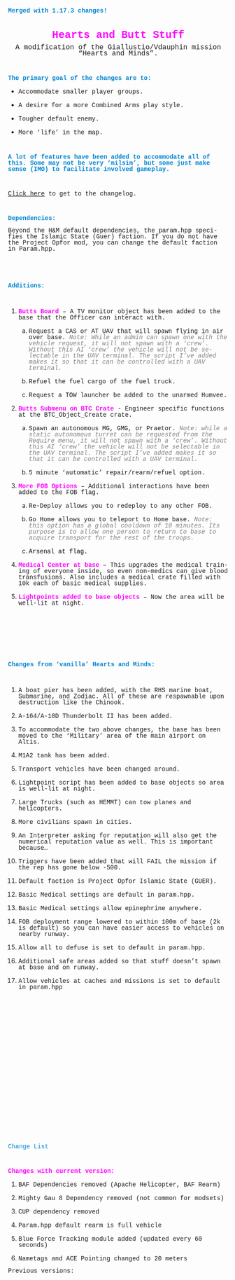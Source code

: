 <!DOCTYPE HTML PUBLIC "-//W3C//DTD HTML 4.0 Transitional//EN">
<html>
<head>

</head>
<body lang="en-US" dir="ltr">
<p style="margin-bottom: 0in; line-height: 100%"><font color="#0084d1"><font face="Courier New, monospace"><b>Merged
with 1.17.3 changes!</b></font></font></p>
<p style="margin-bottom: 0in; font-weight: normal; line-height: 100%">
<br/>

</p>
<p align="center" style="margin-bottom: 0in; line-height: 100%"><font color="#ff00ff"><font face="Courier New, monospace"><font size="5" style="font-size: 18pt"><b>Hearts
and Butt Stuff</b><font size="3" style="font-size: 12pt"><span style="font-weight: normal">
</span></font></font></font></font>
</p>
<p align="center" style="margin-bottom: 0in; line-height: 100%"><font face="Courier New, monospace"><font size="5" style="font-size: 18pt"><font size="3" style="font-size: 12pt"><span style="font-weight: normal">A
modification of the Giallustio/Vdauphin mission &ldquo;Hearts and
Minds&rdquo;.</span></font></font></font></p>
<p style="margin-bottom: 0in; line-height: 100%"><br/>

</p>
<p style="margin-bottom: 0in; line-height: 100%"><font color="#0084d1"><font face="Courier New, monospace"><b>The
primary goal of the changes are to:</b></font></font></p>
<ul>
	<li/>
<p style="margin-bottom: 0in; line-height: 100%"><font face="Courier New, monospace">Accommodate
	smaller player groups.</font></p>
	<li/>
<p style="margin-bottom: 0in; line-height: 100%"><font face="Courier New, monospace">A
	desire for a more Combined Arms play style.</font></p>
	<li/>
<p style="margin-bottom: 0in; line-height: 100%"><font face="Courier New, monospace">Tougher
	default enemy.</font></p>
	<li/>
<p style="margin-bottom: 0in; font-weight: normal; line-height: 100%">
	<font face="Courier New, monospace">More &lsquo;life&rsquo; in the
	map.</font></p>
</ul>
<p style="margin-bottom: 0in; line-height: 100%"><br/>

</p>
<p style="margin-bottom: 0in; line-height: 100%"><font color="#0084d1"><font face="Courier New, monospace"><b>A
lot of features have been added to accommodate all of this. Some may
not be very &lsquo;milsim&rsquo;, but some just make sense (IMO) to
facilitate involved gameplay.</b></font></font></p>
<p style="margin-bottom: 0in; line-height: 100%"><br/>

</p>
<p style="margin-bottom: 0in; font-weight: normal; line-height: 100%">
<font face="Courier New, monospace"><a href="#changelist">Click here</a>
to get to the </font><font face="Courier New, monospace">changelog.</font></p>
<p style="margin-bottom: 0in; font-weight: normal; line-height: 100%">
<br/>

</p>
<p style="margin-bottom: 0in; line-height: 100%"><font color="#0084d1"><font face="Courier New, monospace"><b>Dependencies:</b></font></font></p>
<p style="margin-bottom: 0in; line-height: 100%"><font face="Courier New, monospace">Beyond
the H&amp;M default dependencies, the param.hpp specifies the Islamic
State (Guer) faction. If you do not have the Project Opfor mod, you
can change the default faction in Param.hpp.</font></p>
<p style="margin-bottom: 0in; line-height: 100%"><br/>

</p>
<p style="margin-bottom: 0in; line-height: 100%"><br/>

</p>
<p style="margin-bottom: 0in; line-height: 100%"><font color="#0084d1"><font face="Courier New, monospace"><b>Additions:</b></font></font></p>
<p style="margin-bottom: 0in; line-height: 100%"><br/>

</p>
<ol>
	<li/>
<p style="margin-bottom: 0in; line-height: 100%"><font face="Courier New, monospace"><font color="#ff00ff"><b>Butts
	Board</b></font><font color="#ff00ff"> </font>&ndash; A TV monitor
	object has been added to the base that the Officer can interact
	with.</font></p>
	<p style="margin-bottom: 0in; line-height: 100%"></p>
	<ol type="a">
		<li/>
<p style="margin-bottom: 0in; line-height: 100%"><font face="Courier New, monospace">Request
		a CAS or AT UAV that will spawn flying in air over base. <font color="#808080"><i>Note:
		While an admin can spawn one with the vehicle request, it will not
		spawn with a &lsquo;crew&rsquo;.  Without this AI &lsquo;crew&rsquo;
		the vehicle will not be selectable in the UAV terminal. The script
		I&rsquo;ve added makes it so that it can be controlled with a UAV
		terminal.</i></font></font></p>
		<li/>
<p style="margin-bottom: 0in; line-height: 100%"><font face="Courier New, monospace">Refuel
		the fuel cargo of the fuel truck.</font></p>
		<li/>
<p style="margin-bottom: 0in; line-height: 100%"><font face="Courier New, monospace">Request
		a TOW launcher be added to the unarmed Humvee.</font></p>
		<ol>
			<ol type="a">
				<p style="margin-bottom: 0in; line-height: 100%"></p>
			</ol>
		</ol>
	</ol>
	<li/>
<p style="margin-bottom: 0in; line-height: 100%"><font face="Courier New, monospace"><font color="#ff00ff"><b>Butts
	Submenu on BTC Crate</b></font> - Engineer specific functions at the
	BTC_Object_Create crate.</font></p>
	<p style="margin-bottom: 0in; line-height: 100%"></p>
	<ol type="a">
		<li/>
<p style="margin-bottom: 0in; line-height: 100%"><font face="Courier New, monospace">Spawn
		an autonomous MG, GMG, or Praetor. <font color="#808080"><i>Note:
		while a static autonomous turret can be requested from the Require
		menu, it will not spawn with a &lsquo;crew&rsquo;.  Without this AI
		&lsquo;crew&rsquo; the vehicle will not be selectable in the UAV
		terminal. The script I&rsquo;ve added makes it so that it can be
		controlled with a UAV terminal.</i></font></font></p>
		<li/>
<p style="margin-bottom: 0in; line-height: 100%"><font face="Courier New, monospace">5
		minute &lsquo;automatic&rsquo; repair/rearm/refuel option.</font></p>
	</ol>
	<li/>
<p style="margin-bottom: 0in; line-height: 100%"><font face="Courier New, monospace"><font color="#ff00ff"><b>More
	FOB Options </b></font><span style="font-weight: normal">&ndash;
	Additional interactions have been added to the FOB flag.</span></font></p>
	<p style="margin-bottom: 0in; line-height: 100%"></p>
	<ol type="a">
		<li/>
<p style="margin-bottom: 0in; font-weight: normal; line-height: 100%">
		<font face="Courier New, monospace">Re-Deploy allows you to
		redeploy to any other FOB.</font></p>
		<li/>
<p style="margin-bottom: 0in; font-weight: normal; line-height: 100%">
		<font face="Courier New, monospace">Go Home allows you to teleport
		to Home base. <font color="#808080"><i>Note: </i></font><font color="#808080"><i>this
		option has a global cooldown of 10 minutes. Its purpose is to allow
		one person to return to base to acquire transport for the rest of
		the troops.</i></font></font></p>
		<li/>
<p style="margin-bottom: 0in; font-style: normal; font-weight: normal; line-height: 100%">
		<font color="#000000"><font face="Courier New, monospace">Arsenal
		at flag.</font></font></p>
		<p style="margin-bottom: 0in; font-weight: normal; line-height: 100%">
		</p>
	</ol>
	<li/>
<p style="margin-bottom: 0in; line-height: 100%"><font face="Courier New, monospace"><font color="#ff00ff"><b>M</b></font><font color="#ff00ff"><b>edical
	Center at base</b></font><span style="font-weight: normal"> &ndash;
	This upgrades the medical training of everyone inside, so even
	non-medics can give blood transfusions. </span><span style="font-weight: normal">Also
	includes a medical crate filled with 10k each of basic medical
	supplies.</span></font></p>
	<p style="margin-bottom: 0in; line-height: 100%"></p>
	<li/>
<p style="margin-bottom: 0in; line-height: 100%"><font face="Courier New, monospace"><font color="#ff00ff"><b>Lightpoints
	added to base objects</b></font><span style="font-weight: normal"> &ndash;
	Now the area will be well-lit at night.</span></font></p>
</ol>
<p style="margin-bottom: 0in; line-height: 100%"><br/>

</p>
<ol start="5">
	<p style="margin-bottom: 0in; line-height: 100%"></p>
</ol>
<p style="margin-bottom: 0in; line-height: 100%"><br/>

</p>
<p style="margin-bottom: 0in; line-height: 100%"><br/>

</p>
<p style="margin-bottom: 0in; line-height: 100%"><br/>

</p>
<p style="margin-bottom: 0in; line-height: 100%"><font color="#0084d1"><font face="Courier New, monospace"><b>Changes
from &lsquo;vanilla&rsquo; Hearts and Minds:</b></font></font></p>
<p style="margin-bottom: 0in; line-height: 100%"><br/>

</p>
<ol>
	<li/>
<p style="margin-bottom: 0in; line-height: 100%"><font face="Courier New, monospace">A
	boat pier has been added, with the RHS marine boat, Submarine, and
	Zodiac. All of these are respawnable upon destruction like the
	Chinook.</font></p>
	<li/>
<p style="margin-bottom: 0in; line-height: 100%"><font face="Courier New, monospace">A-164/A-10D
	Thunderbolt II has been added.</font></p>
	<li/>
<p style="margin-bottom: 0in; line-height: 100%"><font face="Courier New, monospace">To
	accommodate the two above changes, the base has been moved to the
	&lsquo;Military&rsquo; area of the main airport on Altis.</font></p>
	<li/>
<p style="margin-bottom: 0in; line-height: 100%"><font face="Courier New, monospace">M1A2
	tank has been added.</font></p>
	<li/>
<p style="margin-bottom: 0in; line-height: 100%"><font face="Courier New, monospace">Transport
	vehicles have been changed around.</font></p>
	<li/>
<p style="margin-bottom: 0in; line-height: 100%"><font face="Courier New, monospace">Lightpoint
	script has been added to base objects so area is well-lit at night.</font></p>
	<li/>
<p style="margin-bottom: 0in; line-height: 100%"><font face="Courier New, monospace">Large
	Trucks (such as HEMMT) can tow planes and helicopters.</font></p>
	<li/>
<p style="margin-bottom: 0in; line-height: 100%"><font face="Courier New, monospace">More
	civilians spawn in cities.</font></p>
	<li/>
<p style="margin-bottom: 0in; line-height: 100%"><font face="Courier New, monospace">An
	Interpreter asking for reputation will also get the numerical
	reputation value as well. This is important because&hellip;</font></p>
	<li/>
<p style="margin-bottom: 0in; line-height: 100%"><font face="Courier New, monospace">Triggers
	have been added that will FAIL the mission if the rep has gone below
	-500.</font></p>
	<li/>
<p style="margin-bottom: 0in; line-height: 100%"><font face="Courier New, monospace">Default
	faction is Project Opfor Islamic State (GUER).</font></p>
	<li/>
<p style="margin-bottom: 0in; line-height: 100%"><font face="Courier New, monospace">Basic
	Medical settings are default in param.hpp.</font></p>
	<li/>
<p style="margin-bottom: 0in; line-height: 100%"><font face="Courier New, monospace">Basic
	Medical settings allow epinephrine anywhere.</font></p>
	<li/>
<p style="margin-bottom: 0in; line-height: 100%"><font face="Courier New, monospace">FOB
	deployment range lowered to within 100m of base (2k is default) so
	you can have easier access to vehicles on nearby runway.</font></p>
	<li/>
<p style="margin-bottom: 0in; line-height: 100%"><font face="Courier New, monospace">Allow
	all to defuse is set to default in param.hpp.</font></p>
	<li/>
<p style="margin-bottom: 0in; line-height: 100%"><font face="Courier New, monospace">Additional
	safe areas added so that stuff doesn&rsquo;t spawn at base and on
	runway.</font></p>
	<li/>
<p style="margin-bottom: 0in; line-height: 100%"><font face="Courier New, monospace">Allow
	vehicles at caches and missions is set to default in param.hpp</font></p>
</ol>
<p style="margin-bottom: 0in; line-height: 100%"><br/>

</p>
<p style="margin-bottom: 0in; line-height: 100%"><br/>

</p>
<p style="margin-bottom: 0in; line-height: 100%"><br/>

</p>
<p style="margin-bottom: 0in; line-height: 100%"><br/>

</p>
<p style="margin-bottom: 0in; line-height: 100%"><br/>

</p>
<p style="margin-bottom: 0in; line-height: 100%"><br/>

</p>
<p style="margin-bottom: 0in; line-height: 100%"><br/>

</p>
<p style="margin-bottom: 0in; line-height: 100%"><br/>

</p>
<p style="margin-bottom: 0in; line-height: 100%"><br/>

</p>
<p style="margin-bottom: 0in; line-height: 100%"><br/>

</p>
<p style="margin-bottom: 0in; line-height: 100%"><br/>

</p>
<p style="margin-bottom: 0in; line-height: 100%"><br/>

</p>
<p style="margin-bottom: 0in; line-height: 100%"><a name="changelist"></a>
<font color="#0084d1"><font face="Courier New, monospace">Change List</font></font></p>
<p style="margin-bottom: 0in; line-height: 100%"><br/>

</p>
<p style="margin-bottom: 0in; line-height: 100%"><font color="#ff00ff"><font face="Courier New, monospace"><b>Changes
with current version:</b></font></font></p>
<ol>
	<li/>
<p style="margin-bottom: 0in; font-weight: normal; line-height: 100%">
	<font face="Courier New, monospace">BAF Dependencies removed (Apache
	Helicopter, BAF Rearm)</font></p>
	<li/>
<p style="margin-bottom: 0in; font-weight: normal; line-height: 100%">
	<font face="Courier New, monospace">Mighty Gau 8 Dependency removed
	(not common for modsets)</font></p>
	<li/>
<p style="margin-bottom: 0in; font-weight: normal; line-height: 100%">
	<font face="Courier New, monospace">CUP dependency removed</font></p>
	<li/>
<p style="margin-bottom: 0in; font-weight: normal; line-height: 100%">
	<font face="Courier New, monospace">Param.hpp default rearm is full
	vehicle</font></p>
	<li/>
<p style="margin-bottom: 0in; font-weight: normal; line-height: 100%">
	<font face="Courier New, monospace">Blue Force Tracking module added
	(updated every 60 seconds)</font></p>
	<li/>
<p style="margin-bottom: 0in; font-weight: normal; line-height: 100%">
	<font face="Courier New, monospace">Nametags and ACE Pointing
	changed to 20 meters</font></p>
	<p style="margin-bottom: 0in; font-weight: normal; line-height: 100%">
	</p>
</ol>
<p style="margin-bottom: 0in; line-height: 100%"><font face="Courier New, monospace">Previous
versions:</font></p>
</body>
</html>
